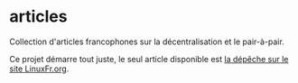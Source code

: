articles
========
Collection d'articles francophones sur la décentralisation et le pair-à-pair.

Ce projet démarre tout juste, le seul article disponible est [la dépêche sur le site LinuxFr.org](https://linuxfr.org/news/p2p-hacker-fr-premier-etat-de-l-art-sur-la-decentralisation).
